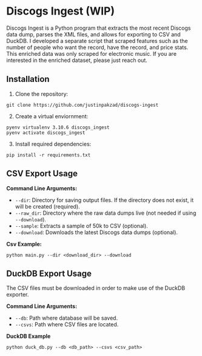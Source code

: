 # Discogs Ingest (WIP)
Discogs Ingest is a Python program that extracts the most recent Discogs data dump, parses the XML files, and allows for exporting to CSV and DuckDB. I developed a separate script that scraped features such as the number of people who want the record, have the record, and price stats. This enriched data was only scraped for electronic music. If you are interested in the enriched dataset, please just reach out.

## Installation
1. Clone the repository:
```
git clone https://github.com/justinpakzad/discogs-ingest
```
2. Create a virtual enviornment:
```
pyenv virtualenv 3.10.6 discogs_ingest
pyenv activate discogs_ingest
```
3. Install required dependencies:
```cd discogs_ingest
pip install -r requirements.txt
```

## CSV Export Usage
**Command Line Arguments:**
- `--dir`: Directory for saving output files. If the directory does not exist, it will be created (required).  
- `--raw_dir`: Directory where the raw data dumps live (not needed if using `--download`).  
- `--sample`: Extracts a sample of 50k to CSV (optional).
- `--download`: Downloads the latest Discogs data dumps (optional).  


**Csv Example:**
```
python main.py --dir <download_dir> --download  
``` 
## DuckDB Export Usage
The CSV files must be downloaded in order to make use of the DuckDB exporter.  

**Command Line Arguments:** 
- `--db`: Path where database will be saved.
- `--csvs`: Path where CSV files are located.

**DuckDB Example**
```
python duck_db.py --db <db_path> --csvs <csv_path>
```  



